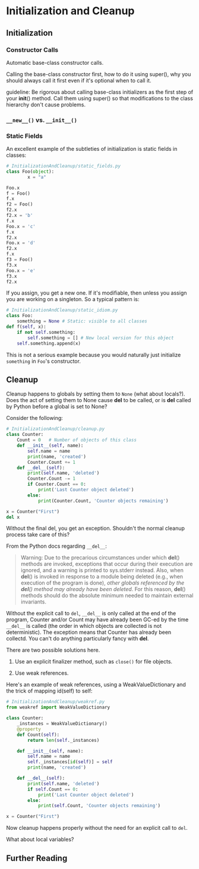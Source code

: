 Initialization and Cleanup
==========================

Initialization
--------------

### Constructor Calls

Automatic base-class constructor calls.

Calling the base-class constructor first, how to do it using super(),
why you should always call it first even if it's optional when to call
it.

guideline: Be rigorous about calling base-class initializers as the
first step of your __init__() method. Call them using super() so
that modifications to the class hierarchy don't cause problems.

### `__new__()` vs. `__init__()`

### Static Fields

An excellent example of the subtleties of initialization is static
fields in classes:

```python
# InitializationAndCleanup/static_fields.py
class Foo(object):
        x = "a"

Foo.x
f = Foo()
f.x
f2 = Foo()
f2.x
f2.x = 'b'
f.x
Foo.x = 'c'
f.x
f2.x
Foo.x = 'd'
f2.x
f.x
f3 = Foo()
f3.x
Foo.x = 'e'
f3.x
f2.x
```

If you assign, you get a new one. If it's modifiable, then unless you
assign you are working on a singleton. So a typical pattern is:

```python
# InitializationAndCleanup/static_idiom.py
class Foo:
    something = None # Static: visible to all classes
def f(self, x):
    if not self.something:
        self.something = [] # New local version for this object
    self.something.append(x)
```

This is not a serious example because you would naturally just
initialize `something` in `Foo`'s constructor.

Cleanup
-------

Cleanup happens to globals by setting them to `None` (what about
locals?). Does the act of setting them to None cause __del__ to be
called, or is __del__ called by Python before a global is set to
None?

Consider the following:

```python
# InitializationAndCleanup/cleanup.py
class Counter:
    Count = 0   # Number of objects of this class
    def __init__(self, name):
        self.name = name
        print(name, 'created')
        Counter.Count += 1
    def __del__(self):
        print(self.name, 'deleted')
        Counter.Count -= 1
        if Counter.Count == 0:
            print('Last Counter object deleted')
        else:
            print(Counter.Count, 'Counter objects remaining')

x = Counter("First")
del x
```

Without the final del, you get an exception. Shouldn't the normal
cleanup process take care of this?

From the Python docs regarding `__del__`:

> Warning: Due to the precarious circumstances under which __del__()
> methods are invoked, exceptions that occur during their execution are
> ignored, and a warning is printed to sys.stderr instead. Also, when
> __del__() is invoked in response to a module being deleted (e.g.,
> when execution of the program is done), *other globals referenced by
> the __del__() method may already have been deleted*. For this
> reason, __del__() methods should do the absolute minimum needed to
> maintain external invariants.

Without the explicit call to `del`, `__del__` is only called at the end
of the program, Counter and/or Count may have already been GC-ed by the
time `__del__` is called (the order in which objects are collected is
not deterministic). The exception means that Counter has already been
collectd. You can't do anything particularly fancy with __del__.

There are two possible solutions here.

1. Use an explicit finalizer method, such as `close()` for file objects.

2. Use weak references.

Here's an example of weak references, using a WeakValueDictionary and
the trick of mapping id(self) to self:

```python
# InitializationAndCleanup/weakref.py
from weakref import WeakValueDictionary

class Counter:
    _instances = WeakValueDictionary()
    @property
    def Count(self):
        return len(self._instances)

    def __init__(self, name):
        self.name = name
        self._instances[id(self)] = self
        print(name, 'created')

    def __del__(self):
        print(self.name, 'deleted')
        if self.Count == 0:
            print('Last Counter object deleted')
        else:
            print(self.Count, 'Counter objects remaining')

x = Counter("First")
```

Now cleanup happens properly without the need for an explicit call to
`del`.

What about local variables?

Further Reading
---------------
